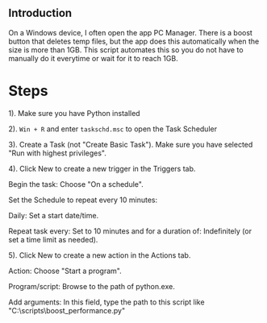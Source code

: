 ## Introduction
On a Windows device, I often open the app PC Manager. There is a boost button that deletes temp files, but the app does this automatically when the size is more than 1GB. This script automates this so you do not have to manually do it everytime or wait for it to reach 1GB.

# Steps
1). Make sure you have Python installed

2). `Win + R` and enter `taskschd.msc` to open the Task Scheduler

3). Create a Task (not "Create Basic Task"). Make sure you have selected "Run with highest privileges".

4). Click New to create a new trigger in the Triggers tab.

Begin the task: Choose "On a schedule".

Set the Schedule to repeat every 10 minutes:

Daily: Set a start date/time.

Repeat task every: Set to 10 minutes and for a duration of: Indefinitely (or set a time limit as needed).

5). Click New to create a new action in the Actions tab.

Action: Choose "Start a program".

Program/script: Browse to the path of python.exe.

Add arguments: In this field, type the path to this script like "C:\scripts\boost_performance.py"
